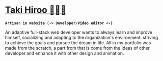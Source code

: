  <h1 text-decoration="none"><a href="https://www.linkedin.com/in/ivan-belarmino-508a58218/">Taki Hiroo 🧑🏻‍💻</a></h1>

**`Artisan in Website (-> Developer/Video editor <-)`**

<p>
An adaptive full-stack web developer wants to always learn and improve himself, socializing and adapting to the organization's environment. striving to achieve the goals and pursue the dream in life. All in my portfolio was made from the scratch, a part from that is come from the ideas of other developer and enhance it with other design and animation. 
</p>